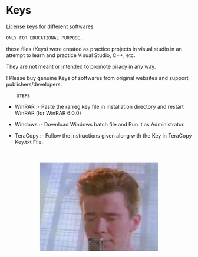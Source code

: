 # Keys
License keys for different softwares



    ONLY FOR EDUCATIONAL PURPOSE.

these files (Keys) were created as practice projects in visual studio in an attempt to learn and practice Visual Studio, C++, etc.

They are not meant or intended to promote piracy in any way.


! Please buy genuine Keys of softwares from original websites and support publishers/developers.

        STEPS

  - WinRAR :-
  Paste the rarreg.key file in installation directory and restart WinRAR (for WinRAR 6.0.0)
  
  - Windows :-
  Download Windows batch file and Run it as Administrator.
  
  - TeraCopy :-
  Follow the instructions given along with the Key in TeraCopy Key.txt File.

<br>
<br>
<div align='center'>
<img src = 'https://github.com/pran-jal/Keys/blob/main/rickroll.webp' />
</div>
